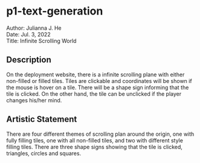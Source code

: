 # p1-text-generation
Author: Julianna J. He <br />
Date: Jul. 3, 2022 <br />
Title: Infinite Scrolling World
## Description
On the deployment website, there is a infinite scrolling plane with either non-filled or filled tiles. Tiles are clickable and coordinates will be shown if the mouse is hover on a tile. There will be a shape sign informing that the tile is clicked. On the other hand, the tile can be unclicked if the player changes his/her mind.
## Artistic Statement
There are four different themes of scrolling plan around the origin, one with fully filling tiles, one with all non-filled tiles, and two with different style filling tiles. There are three shape signs showing that the tile is clicked, triangles, circles and squares.

 
